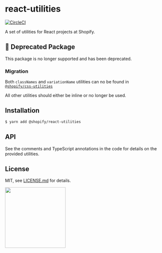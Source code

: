 # react-utilities

[![CircleCI](https://circleci.com/gh/Shopify/react-utilities.svg?style=shield&circle-token=3a8fc955d07b5bd4cb53eeb4b01c57cde84e1154)](https://circleci.com/gh/Shopify/react-utilities)

A set of utilities for React projects at Shopify.

## 🛑 Deprecated Package

This package is no longer supported and has been deprecated.

### Migration

Both `classNames` and `variationName` utilities can no be found in [`@shopify/css-utilities`](https://github.com/Shopify/quilt/tree/master/packages/css-utilities)

All other utilities should either be inline or no longer be used.

## Installation

```bash
$ yarn add @shopify/react-utilities
```

## API

See the comments and TypeScript annotations in the code for details on the provided utilities.

## License

MIT, see [LICENSE.md](http://github.com/Shopify/react-utilities/blob/master/LICENSE.md) for details.

<img src="https://cdn.shopify.com/shopify-marketing_assets/builds/19.0.0/shopify-full-color-black.svg" width="200" />
